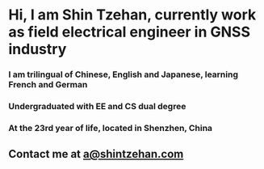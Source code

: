 # Hi, I am Shin Tzehan, currently work as field electrical engineer in GNSS industry

### I am trilingual of Chinese, English and Japanese, learning French and German
### Undergraduated with EE and CS dual degree
### At the 23rd year of life, located in Shenzhen, China
## Contact me at <a@shintzehan.com>
